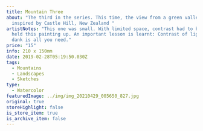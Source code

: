 ```yaml
---
title: Mountain Three
about: "The third in the series. This time, the view from a green valley,
  inspired by Castle Hill, New Zealand "
artistNotes: "This one was small. With limited space, contrast had to be what
  held this painting up. An important lesson is learnt: Contrast of light and
  dank is all you need."
price: "15"
info: 210 x 150mm
date: 2019-02-28T05:19:50.030Z
tags:
  - Mountains
  - Landscapes
  - Sketches
type:
  - Watercolor
featuredImage: ../img/img_20210429_005650_827.jpg
original: true
storeHighlight: false
is_store_item: true
is_archive_item: false
---
```

